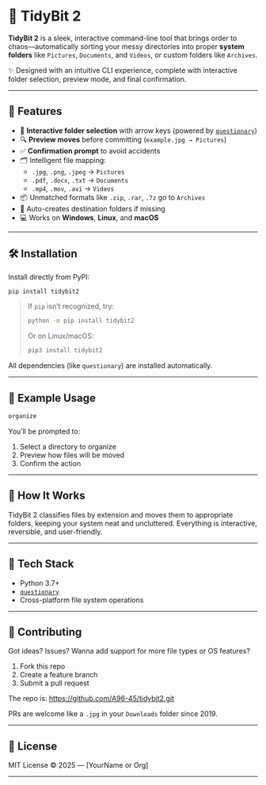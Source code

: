 
# 📁 TidyBit 2

**TidyBit 2** is a sleek, interactive command-line tool that brings order to chaos—automatically sorting your messy directories into proper **system folders** like `Pictures`, `Documents`, and `Videos`, or custom folders like `Archives`.

✨ Designed with an intuitive CLI experience, complete with interactive folder selection, preview mode, and final confirmation.

---

## 🚀 Features

- 🧭 **Interactive folder selection** with arrow keys (powered by [`questionary`](https://github.com/tmbo/questionary))
- 🔍 **Preview moves** before committing (`example.jpg → Pictures`)
- ✅ **Confirmation prompt** to avoid accidents
- 🗂️ Intelligent file mapping:
  - `.jpg`, `.png`, `.jpeg` → `Pictures`
  - `.pdf`, `.docx`, `.txt` → `Documents`
  - `.mp4`, `.mov`, `.avi` → `Videos`
- 📦 Unmatched formats like `.zip`, `.rar`, `.7z` go to `Archives`
- 🧠 Auto-creates destination folders if missing
- 💻 Works on **Windows**, **Linux**, and **macOS**

---

## 🛠️ Installation

Install directly from PyPI:

```bash
pip install tidybit2
````

> If `pip` isn’t recognized, try:
>
> ```bash
> python -m pip install tidybit2
> ```
>
> Or on Linux/macOS:
>
> ```bash
> pip3 install tidybit2
> ```

All dependencies (like `questionary`) are installed automatically.

---

## 🧪 Example Usage

```bash
organize
```

You’ll be prompted to:

1. Select a directory to organize
2. Preview how files will be moved
3. Confirm the action

---

## 📂 How It Works

TidyBit 2 classifies files by extension and moves them to appropriate folders, keeping your system neat and uncluttered. Everything is interactive, reversible, and user-friendly.

---

## 🧰 Tech Stack

* Python 3.7+
* [`questionary`](https://github.com/tmbo/questionary)
* Cross-platform file system operations

---

## 🤝 Contributing

Got ideas? Issues? Wanna add support for more file types or OS features?

1. Fork this repo
2. Create a feature branch
3. Submit a pull request


The repo is: https://github.com/A96-45/tidybit2.git

PRs are welcome like a `.jpg` in your `Downloads` folder since 2019.

---

## 📄 License

MIT License © 2025 — \[YourName or Org]

---

